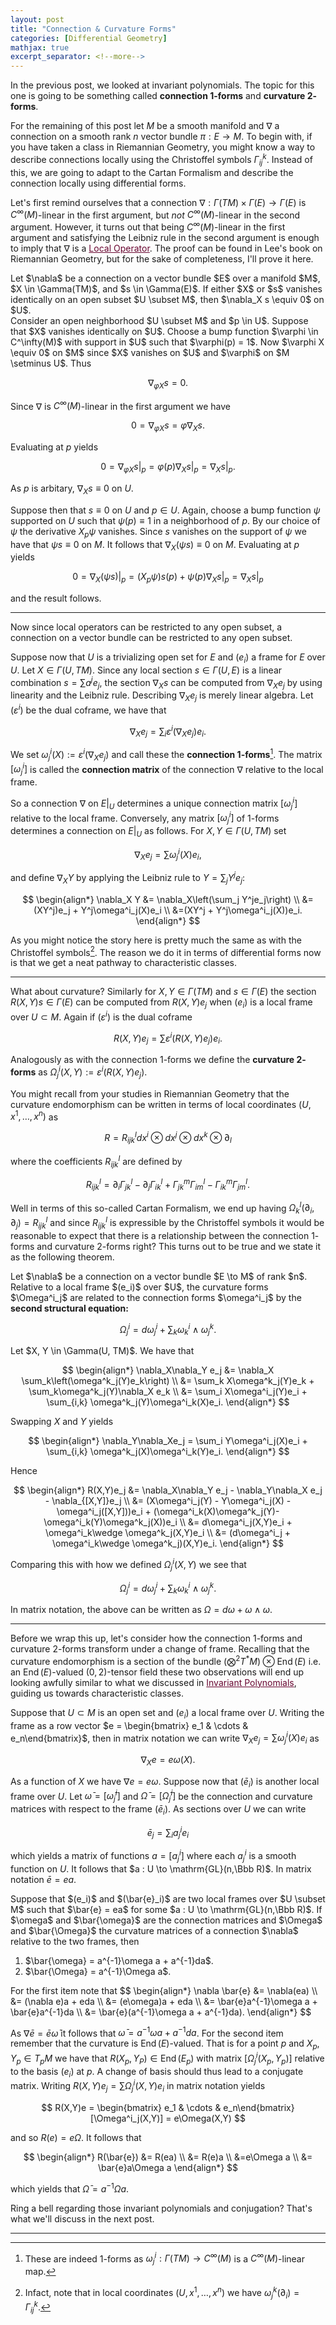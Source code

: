```yaml
---
layout: post
title: "Connection & Curvature Forms"
categories: [Differential Geometry]
mathjax: true
excerpt_separator: <!--more-->
---
```


In the previous post, we looked at invariant polynomials. The topic for this one is going to be something called <b>connection $1$-forms</b> and <b>curvature $2$-forms</b>.

<!--more-->

For the remaining of this post let $M$ be a smooth manifold and $\nabla$ a connection on a smooth rank $n$ vector bundle $\pi : E \to M$. To begin with, if you have taken a class in Riemannian Geometry, you might know a way to describe connections locally using the Christoffel symbols $\Gamma^k_{ij}$. Instead of this, we are going to adapt to the Cartan Formalism and describe the connection locally using differential forms.

Let's first remind ourselves that a connection $\nabla : \Gamma(TM) \times \Gamma(E) \to \Gamma(E)$ is $C^\infty(M)$-linear in the first argument, but <i>not</i> $C^\infty(M)$-linear in the second argument. However, it turns out that being $C^\infty(M)$-linear in the first argument and satisfying the Leibniz rule in the second argument is enough to imply that $\nabla$ is a <a href="https://anthonymakela.com/differential%20geometry/2023/07/01/local-operators.html" style="color:#680530; text-decoration: underline;">Local Operator</a>. The proof can be found in Lee's book on Riemannian Geometry, but for the sake of completeness, I'll prove it here.

<div class="proposition">
Let $\nabla$ be a connection on a vector bundle $E$ over a manifold $M$, $X \in \Gamma(TM)$, and $s \in \Gamma(E)$. If either $X$ or $s$ vanishes identically on an open subset $U \subset M$, then $\nabla_X s \equiv 0$ on $U$.
</div>

<div class="proof">
Consider an open neighborhood $U \subset M$ and $p \in U$. Suppose that $X$ vanishes identically on $U$. Choose a bump function $\varphi \in C^\infty(M)$ with support in $U$ such that $\varphi(p) = 1$. Now $\varphi X \equiv 0$ on $M$ since $X$ vanishes on $U$ and $\varphi$ on $M \setminus U$. Thus

$$
\nabla_{\varphi X}s = 0.
$$

Since $\nabla$ is $C^\infty(M)$-linear in the first argument we have

$$
0 = \nabla_{\varphi X}s = \varphi\nabla_X s.
$$

Evaluating at $p$ yields

$$
0 = \nabla_{\varphi X}s\vert_p = \varphi(p)\nabla_X s\vert_p = \nabla_X s\vert_p.
$$

As $p$ is arbitary, $\nabla_X s \equiv 0$ on $U$.

Suppose then that $s \equiv 0$ on $U$ and $p \in U$. Again, choose a bump function $\psi$ supported on $U$ such that $\psi(p) \equiv 1$ in a neighborhood of $p$. By our choice of $\psi$ the derivative $X_p\psi$ vanishes. Since $s$ vanishes on the support of $\psi$ we have that $\psi s \equiv 0$ on $M$. It follows that $\nabla_X(\psi s) \equiv 0$ on $M$. Evaluating at $p$ yields

$$
0 =\nabla_X(\psi s)\vert_p = (X_p\psi) s(p) + \psi(p)\nabla_X s\vert_p = \nabla_X s\vert_p
$$

and the result follows.
</div>

---

Now since local operators can be restricted to any open subset, a connection on a vector bundle can be restricted to any open subset.

Suppose now that $U$ is a trivializing open set for $E$ and $(e_i)$ a frame for $E$ over $U$. Let $X \in \Gamma(U, TM)$. Since any local section $s \in \Gamma(U, E)$ is a linear combination $s = \sum a^je_j$, the section $\nabla_X s$ can be computed from $\nabla_X e_j$ by using linearity and the Leibniz rule. Describing $\nabla_X e_j$ is merely linear algebra. Let $(\varepsilon^i)$ be the dual coframe, we have that

$$
\nabla_X e_j = \sum_i \varepsilon^i(\nabla_X e_j)e_i.
$$

We set $\omega^i_j(X) := \varepsilon^i(\nabla_X e_j)$ and call these the <b>connection $1$-forms</b>[^1]. The matrix $[\omega^i_j]$ is called the <b>connection matrix</b> of the connection $\nabla$ relative to the local frame.

So a connection $\nabla$ on $E\vert_U$ determines a unique connection matrix $[\omega^i_j]$ relative to the local frame. Conversely, any matrix $[\omega^i_j]$ of $1$-forms determines a connection on $E\vert_U$ as follows. For $X, Y \in \Gamma(U,TM)$ set

$$
\nabla_X e_j = \sum \omega^i_j(X)e_i,
$$

and define $\nabla_X Y$ by applying the Leibniz rule to $Y = \sum_j Y^je_j$:

$$
\begin{align*}
    \nabla_X Y &= \nabla_X\left(\sum_j Y^je_j\right) \\
    &= (XY^j)e_j + Y^j\omega^i_j(X)e_i \\
    &=(XY^j + Y^j\omega^i_j(X))e_i.
\end{align*}
$$

As you might notice the story here is pretty much the same as with the Christoffel symbols[^2]. The reason we do it in terms of differential forms now is that we get a neat pathway to characteristic classes.

---

What about curvature? Similarly for $X,Y \in \Gamma(TM)$ and $s \in \Gamma(E)$ the section $R(X,Y)s \in \Gamma(E)$ can be computed from $R(X,Y)e_j$ when $(e_i)$ is a local frame over $U \subset M$. Again if $(\varepsilon^i)$ is the dual coframe

$$
R(X,Y)e_j = \sum \varepsilon^i(R(X,Y)e_j)e_i.    
$$

Analogously as with the connection $1$-forms we define the <b>curvature $2$-forms</b> as $\Omega^i_j(X,Y) := \varepsilon^i(R(X,Y)e_j)$.

You might recall from your studies in Riemannian Geometry that the curvature endomorphism can be written in terms of local coordinates $(U,x^1,\dots,x^n)$ as

$$
R = R^l_{ijk} dx^i \otimes dx^j \otimes dx^k \otimes \partial_l
$$

where the coefficients $R^l_{ijk}$ are defined by

$$
R^l_{ijk} = \partial_i\Gamma^l_{jk} - \partial_j\Gamma^l_{ik} + \Gamma^m_{jk}\Gamma^l_{im} - \Gamma^m_{ik}\Gamma^l_{jm}.
$$

Well in terms of this so-called Cartan Formalism, we end up having $\Omega^l_k(\partial_i,\partial_j) = R^l_{ijk}$ and since $R^l_{ijk}$ is expressible by the Christoffel symbols it would be reasonable to expect that there is a relationship between the connection $1$-forms and curvature $2$-forms right? This turns out to be true and we state it as the following theorem.

<div class="theorem">
Let $\nabla$ be a connection on a vector bundle $E \to M$ of rank $n$. Relative to a local frame $(e_i)$ over $U$, the curvature forms $\Omega^i_j$ are related to the connection forms $\omega^i_j$ by the <b>second structural equation:</b>

$$
\Omega^i_j = d\omega^i_j + \sum_k \omega^i_k \wedge \omega^k_j.
$$
</div>

<div class="proof">
Let $X, Y \in \Gamma(U, TM)$. We have that

$$
\begin{align*}
\nabla_X\nabla_Y e_j &= \nabla_X \sum_k\left(\omega^k_j(Y)e_k\right) \\
&= \sum_k X\omega^k_j(Y)e_k + \sum_k\omega^k_j(Y)\nabla_X e_k \\
&= \sum_i X\omega^i_j(Y)e_i + \sum_{i,k} \omega^k_j(Y)\omega^i_k(X)e_i.
\end{align*}
$$

Swapping $X$ and $Y$ yields

$$
\begin{align*}
\nabla_Y\nabla_Xe_j = \sum_i Y\omega^i_j(X)e_i + \sum_{i,k} \omega^k_j(X)\omega^i_k(Y)e_i.
\end{align*}
$$

Hence

$$
\begin{align*}
R(X,Y)e_j &= \nabla_X\nabla_Y e_j - \nabla_Y\nabla_X e_j - \nabla_{[X,Y]}e_j \\
&= (X\omega^i_j(Y) - Y\omega^i_j(X) - \omega^i_j([X,Y]))e_i + (\omega^i_k(X)\omega^k_j(Y)- \omega^i_k(Y)\omega^k_j(X))e_i \\
&= d\omega^i_j(X,Y)e_i + \omega^i_k\wedge \omega^k_j(X,Y)e_i \\
&= (d\omega^i_j + \omega^i_k\wedge \omega^k_j)(X,Y)e_i. 
\end{align*}
$$

Comparing this with how we defined $\Omega^i_j(X,Y)$ we see that

$$
\Omega^i_j = d\omega^i_j + \sum_k \omega^i_k \wedge \omega^k_j.
$$
</div>

In matrix notation, the above can be written as $\Omega = d\omega + \omega \wedge \omega$.

---

Before we wrap this up, let's consider how the connection $1$-forms and curvature $2$-forms transform under a change of frame. Recalling that the curvature endomorphism is a section of the bundle $\left(\bigotimes^2 T^\ast M \right) \otimes \operatorname{End}(E)$ i.e. an $\operatorname{End}(E)$-valued $(0,2)$-tensor field these two observations will end up looking awfully similar to what we discussed in <a href="https://anthonymakela.com/algebra/2023/12/17/invariant-polynomials.html" style="color:#680530; text-decoration: underline;">Invariant Polynomials</a>, guiding us towards characteristic classes.

Suppose that $U \subset M$ is an open set and $(e_i)$ a local frame over $U$. Writing the frame as a row vector $e = \begin{bmatrix} e_1 & \cdots & e_n\end{bmatrix}$, then in matrix notation we can write $\nabla_X e_j = \sum \omega^i_j(X)e_i$ as

$$
\nabla_X e = e\omega(X).
$$

As a function of $X$ we have $\nabla e = e\omega$. Suppose now that $(\bar{e}_i)$ is another local frame over $U$. Let $\bar{\omega} = [\bar{\omega}^i_j]$ and $\bar{\Omega} = [\bar{\Omega}^i_j]$ be the connection and curvature matrices with respect to the frame $(\bar{e}_i)$. As sections over $U$ we can write

$$
\bar{e}_j = \sum_i a^i_je_i
$$

which yields a matrix of functions $a = [a^i_j]$ where each $a^i_j$ is a smooth function on $U$. It follows that $a : U \to \mathrm{GL}(n,\Bbb R)$. In matrix notation $\bar{e} = ea$.

<div class="theorem">
Suppose that $(e_i)$ and $(\bar{e}_i)$ are two local frames over $U \subset M$ such that $\bar{e} = ea$ for some $a : U \to \mathrm{GL}(n,\Bbb R)$. If $\omega$ and $\bar{\omega}$ are the connection matrices and $\Omega$ and $\bar{\Omega}$ the curvature matrices of a connection $\nabla$ relative to the two frames, then
<ol>
  <li>$\bar{\omega} = a^{-1}\omega a + a^{-1}da$.</li>
  <li>$\bar{\Omega} = a^{-1}\Omega a$.</li>
</ol> 
</div>

<div class="proof">
For the first item note that
$$
\begin{align*}
\nabla \bar{e} &= \nabla(ea) \\
&= (\nabla e)a + eda \\
&= (e\omega)a + eda \\
&= \bar{e}a^{-1}\omega a + \bar{e}a^{-1}da \\
&= \bar{e}(a^{-1}\omega a + a^{-1}da).
\end{align*}
$$

As $\nabla \bar{e} = \bar{e}\bar{\omega}$ it follows that $\bar{\omega} = a^{-1}\omega a + a^{-1}da$. For the second item remember that the curvature is $\operatorname{End}(E)$-valued. That is for a point $p$ and $X_p, Y_p \in T_pM$ we have that $R(X_p,Y_P) \in \operatorname{End}(E_p)$ with matrix $[\Omega^i_j(X_p,Y_p)]$ relative to the basis $(e_i)$ at $p$. A change of basis should thus lead to a conjugate matrix. Writing $R(X,Y)e_j = \sum \Omega^i_j(X,Y)e_i$ in matrix notation yields

$$
R(X,Y)e = \begin{bmatrix} e_1 & \cdots & e_n\end{bmatrix}[\Omega^i_j(X,Y)] = e\Omega(X,Y)
$$

and so $R(e) = e\Omega$. It follows that

$$
\begin{align*}
R(\bar{e}) &= R(ea) \\
&= R(e)a \\
&=e\Omega a \\
&= \bar{e}a\Omega a
\end{align*}
$$

which yields that $\bar{\Omega} = a^{-1}\Omega a$.
</div>

Ring a bell regarding those invariant polynomials and conjugation? That's what we'll discuss in the next post. 

---

[^1]: These are indeed $1$-forms as $\omega^i_j : \Gamma(TM) \to C^\infty(M)$ is a $C^\infty(M)$-linear map.

[^2]: Infact, note that in local coordinates $(U, x^1,\dots,x^n)$ we have $\omega^k_j(\partial_i) = \Gamma^k_{ij}$.
